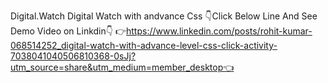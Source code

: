  Digital.Watch
Digital Watch with andvance Css
👇Click Below Line And See Demo Video on Linkdin👇
👉https://www.linkedin.com/posts/rohit-kumar-068514252_digital-watch-with-advance-level-css-click-activity-7038041040506810368-0sJj?utm_source=share&utm_medium=member_desktop👈
